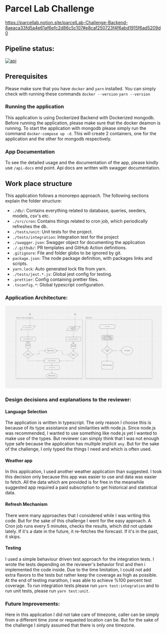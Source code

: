 # Parcel Lab Challenge

https://parcellab.notion.site/parcelLab-Challenge-Backend-8aeaca33fd5a4e61af6efc2d86c5c107#e8caf250723f4f6abd1915f6ad5209d0

## Pipeline status:

[![api](https://github.com/dogabudak/parcellab/actions/workflows/api.yaml/badge.svg)](https://github.com/dogabudak/parcellab/actions/workflows/api.yaml)
## Prerequisites

Please make sure that you have `docker` and `yarn` installed. You can simply check with running these
commands `docker --version` `yarn --version`

### Running the application

This application is using Dockerized Backend with Dockerized mongodb. Before running the application, please make sure that the docker deamon is running.
To start the application with mongodb please
simply run the command `docker-compose up -d`. This will create 2 containers, one for the application and the other for
mongodb respectively.

### App Documentation

To see the detailed usage and the documentation of the app, please kindly use `/api-docs` end point. Api docs are written with swagger documentation.

## Work place structure

This application follows a monorepo approach. The following sections explain the folder structure:

-   `./db/`: Contains everything related to database, queries, seeders, models, csv's etc.
-   `./src/cron`: Contains things related to cron job, which periodically refreshes the db.
-   `./tests/unit`: Unit tests for the project.
-   `./tests/integration`: Integration test for the project
-   `./swagger.json`: Swagger object for documenting the application
-   `./.github/`: PR templates and GitHub Action definitions.
-   `.gitignore`: File and folder globs to be ignored by git.
-   `package.json`: The node package definition, with packages links and scripts.
-   `yarn.lock`: Auto generated lock file from yarn.
-   `./tests/jest.*.js`: Global jest config for testing.
-   `.prettier`: Config containing prettier files.
-   `.tsconfig.*`: Global typescript configuration.

### Application Architecture:

![img.png](img.png)

### Design decisions and explanations to the reviewer:

#### Language Selection

The application is written in typescript. The only reason I choose this is because of its type assistance and
similarities with node.js. Since node.js was recommended, I wanted to use something like node.js yet I wanted to make
use of the types. But reviewer can simply think that I was not enough type safe because the application has multiple
implicit `any`. But for the sake of the challenge, I only typed the things I need and which is often used.

#### Weather app

In this application, I used another weather application than suggested. I took this decision only because this app was
easier to use and data was easier to fetch. All the data which are provided is for free in the meanwhile suggested app
required a paid subscription to get historical and statistical data.

#### Refresh Mechanism

There were many approaches that I considered while I was writing this code. But for the sake of this challenge I went
for the easy approach. A Cron job runs every 5 minutes, checks the results, which did not update lately. If it's a date
in the future, it re-fetches the forecast. If it's in the past, it skips.

#### Testing

I used a simple behaviour driven test approach for the integration tests. I wrote the tests depending on the reviewer's behavior first and then i
implemented the code inside. Due to the time limitation, I could not add extra flavors to the tests but rather keep the
coverage as high as possible. At the end of testing marathon, I was able to achieve %100 percent test coverage. To run integration tests
please run `yarn test:integration` and to run unit tests, please run `yarn test:unit`.

### Future Improvements:

Here in this application I did not take care of timezone, caller can be simply from a different time zone or requested
location can be. But for the sake of the challenge I simply assumed that there is only one timezone.
